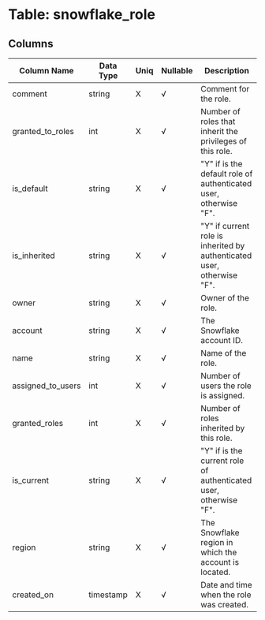 # Table: snowflake_role

## Columns 

|  Column Name   |  Data Type  | Uniq | Nullable | Description | 
|  ----  | ----  | ----  | ----  | ---- | 
| comment | string | X | √ | Comment for the role. | 
| granted_to_roles | int | X | √ | Number of roles that inherit the privileges of this role. | 
| is_default | string | X | √ | "Y" if is the default role of authenticated user, otherwise "F". | 
| is_inherited | string | X | √ | "Y" if current role is inherited by authenticated user, otherwise "F". | 
| owner | string | X | √ | Owner of the role. | 
| account | string | X | √ | The Snowflake account ID. | 
| name | string | X | √ | Name of the role. | 
| assigned_to_users | int | X | √ | Number of users the role is assigned. | 
| granted_roles | int | X | √ | Number of roles inherited by this role. | 
| is_current | string | X | √ | "Y" if is the current role of authenticated user, otherwise "F". | 
| region | string | X | √ | The Snowflake region in which the account is located. | 
| created_on | timestamp | X | √ | Date and time when the role was created. | 


